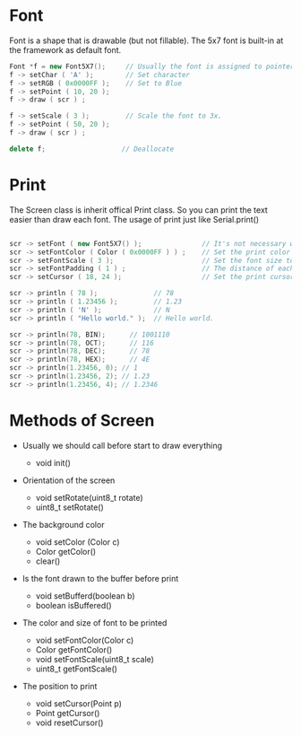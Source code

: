 # Font

Font is a shape that is drawable (but not fillable). The 5x7 font is built-in at the framework as default font.

```cpp
Font *f = new Font5X7();     // Usually the font is assigned to pointer.
f -> setChar ( 'A' );        // Set character
f -> setRGB ( 0x0000FF );    // Set to Blue
f -> setPoint ( 10, 20 );
f -> draw ( scr ) ;

f -> setScale ( 3 );         // Scale the font to 3x.
f -> setPoint ( 50, 20 );
f -> draw ( scr ) ;

delete f;                   // Deallocate
```

# Print
The Screen class is inherit offical Print class.
So you can print the text easier than draw each font.
The usage of print just like Serial.print()
```cpp

scr -> setFont ( new Font5X7() );               // It's not necessary when using default font.
scr -> setFontColor ( Color ( 0x0000FF ) ) ;    // Set the print color to blue.
scr -> setFontScale ( 3 );                      // Set the font size to 3x.
scr -> setFontPadding ( 1 ) ;                   // The distance of each char.
scr -> setCursor ( 18, 24 );                    // Set the print cursor

scr -> println ( 78 );              // 78
scr -> println ( 1.23456 );         // 1.23
scr -> println ( 'N' );             // N
scr -> println ( "Hello world." );  // Hello world.

scr -> println(78, BIN);      // 1001110
scr -> println(78, OCT);      // 116
scr -> println(78, DEC);      // 78
scr -> println(78, HEX);      // 4E
scr -> println(1.23456, 0); // 1
scr -> println(1.23456, 2); // 1.23
scr -> println(1.23456, 4); // 1.2346
```

# Methods of Screen

- Usually we should call before start to draw everything
  - void init()

- Orientation of the screen
  - void setRotate(uint8_t rotate)
  - uint8_t setRotate()

- The background color
  - void setColor (Color c)
  - Color getColor()
  - clear()

- Is the font drawn to the buffer before print
  - void setBufferd(boolean b)
  - boolean isBuffered()

- The color and size of font to be printed
  - void setFontColor(Color c)
  - Color getFontColor()
  - void setFontScale(uint8_t scale)
  - uint8_t getFontScale()
 
- The position to print
  - void setCursor(Point p)
  - Point getCursor()
  - void resetCursor()
